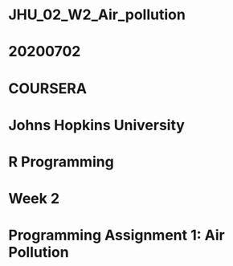 # JHU_02_W2_Air_pollution
# 20200702

# COURSERA
# Johns Hopkins University
# R Programming

# Week 2
# Programming Assignment 1: Air Pollution
